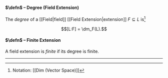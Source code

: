 #### $\defn$ – Degree (Field Extension)
The *degree* of a [[Field|field]] [[Field Extension|extension]] $F \subseteq L$ is[^1]

$$[L:F] = \dm_F(L).$$
#### $\defn$ – Finite Extension
A field extension is *finite* if its degree is finite.
***

[^1]: Notation: [[Dim (Vector Space)]]